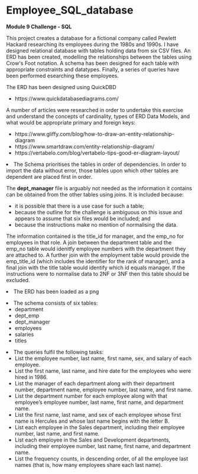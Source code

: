 # Employee_SQL_database
<b>Module 9 Challenge - SQL</b>

<p>This project creates a database for a fictional company called Pewlett Hackard researching its employees during the 1980s and 1990s. I have designed relational database with tables holding data from six CSV files. An ERD has been created, modelling the relationships between the tables using Crow's Foot notation.
A schema has been designed for each table with appropriate constraints and datatypes. Finally, a series of queries have been performed esearching these employees.</p>

<p>The ERD has been designed using QuickDBD<ul><li>https://www.quickdatabasediagrams.com/</li></ul></p>
<p>A number of articles were researched in order to undertake this exercise and understand the concepts of cardinality, types of ERD Data Models, and what would be appropriate primary and foreign keys:
<ul><li>https://www.gliffy.com/blog/how-to-draw-an-entity-relationship-diagram</li><li>
https://www.smartdraw.com/entity-relationship-diagram/</li><li>
https://vertabelo.com/blog/vertabelo-tips-good-er-diagram-layout/</li></ul></p>
<p><li>The Schema prioritises the tables in order of dependencies. In order to import the data without error, those tables upon which other tables are dependent  are placed first in order.</li></p>
<p>The <b>dept_manager</b> file is arguably not needed as the information it contains can be obtained from the other tables using joins. It is included because:<ul><li>it is possible that there is a use case for such a table;</li><li>because the outline for the challenge is ambiguous on this issue and appears to assume that six files would be included; and</li><li> because the instructions make no mention of normalising the data.</li></ul>The information contained is the title_id for manager, and the emp_no for employees in that role. A join between the department table and the emp_no table would idenitfy employee numbers with the department they are attached to. A further join with the employment table would provide the emp_title_id (which includes the identifier for the rank of manager), and a final join with the title table would identify which id equals manager. If the instructions were to normalise data to 2NF or 3NF then this table should be excluded.</li></P>
<p><li>The ERD has been loaded as a png</li></p><p><li>
The schema consists of six tables:<ul><li>department</li><li>dept_emp</li><li>dept_manager</li><li>employees</li><li>salaries</li><li>titles</li></ul><li>
The queries fulfil the following tasks:<ul><li>List the employee number, last name, first name, sex, and salary of each employee.</li><li>List the first name, last name, and hire date for the employees who were hired in 1986.</li><li>List the manager of each department along with their department number, department name, employee number, last name, and first name.</li><li>List the department number for each employee along with that employee’s employee number, last name, first name, and department name.</li><li>List the first name, last name, and sex of each employee whose first name is Hercules and whose last name begins with the letter B.</li><li>List each employee in the Sales department, including their employee number, last name, and first name.</li><li>List each employee in the Sales and Development departments, including their employee number, last name, first name, and department name.</li><li>List the frequency counts, in descending order, of all the employee last names (that is, how many employees share each last name).</li></ul>


